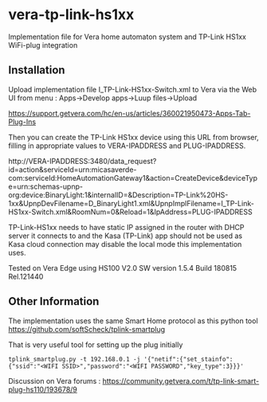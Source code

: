 # vera-tp-link-hs1xx

Implementation file for Vera home automaton system and TP-Link HS1xx WiFi-plug integration

## Installation ##

Upload implementation file I_TP-Link-HS1xx-Switch.xml to Vera via the Web UI from menu :
Apps->Develop apps->Luup files->Upload

https://support.getvera.com/hc/en-us/articles/360021950473-Apps-Tab-Plug-Ins

Then you can create the TP-Link HS1xx device using this URL from browser, filling in appropriate values to VERA-IPADDRESS and PLUG-IPADDRESS.

http://VERA-IPADDRESS:3480/data_request?id=action&serviceId=urn:micasaverde-com:serviceId:HomeAutomationGateway1&action=CreateDevice&deviceType=urn:schemas-upnp-org:device:BinaryLight:1&internalID=&Description=TP-Link%20HS-1xx&UpnpDevFilename=D_BinaryLight1.xml&UpnpImplFilename=I_TP-Link-HS1xx-Switch.xml&RoomNum=0&Reload=1&IpAddress=PLUG-IPADDRESS

TP-Link-HS1xx needs to have static IP assigned in the router with DHCP server it connects to and the Kasa (TP-Link) app should not be used as Kasa cloud connection may disable the local mode this implementation uses.

Tested on Vera Edge using HS100 V2.0 SW version 1.5.4 Build 180815 Rel.121440

## Other Information ##

The implementation uses the same Smart Home protocol as this python tool
https://github.com/softScheck/tplink-smartplug

That is very useful tool for setting up the plug initially

   `tplink_smartplug.py -t 192.168.0.1 -j '{"netif":{"set_stainfo":{"ssid":"<WIFI SSID>","password":"<WIFI PASSWORD","key_type":3}}}'`


Discussion on Vera forums :
https://community.getvera.com/t/tp-link-smart-plug-hs110/193678/9
